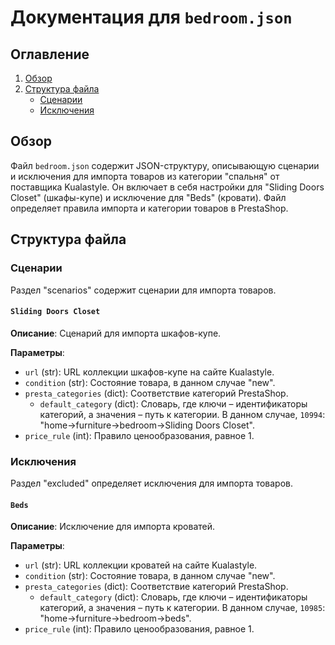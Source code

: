 # Документация для `bedroom.json`

## Оглавление
1. [Обзор](#обзор)
2. [Структура файла](#структура-файла)
    - [Сценарии](#сценарии)
    - [Исключения](#исключения)

## Обзор

Файл `bedroom.json` содержит JSON-структуру, описывающую сценарии и исключения для импорта товаров из категории "спальня" от поставщика Kualastyle. Он включает в себя настройки для "Sliding Doors Closet" (шкафы-купе) и исключение для "Beds" (кровати). Файл определяет правила импорта и категории товаров в PrestaShop.

## Структура файла

### Сценарии

Раздел "scenarios" содержит сценарии для импорта товаров.

#### `Sliding Doors Closet`

**Описание**: Сценарий для импорта шкафов-купе.

**Параметры**:
- `url` (str): URL коллекции шкафов-купе на сайте Kualastyle.
- `condition` (str): Состояние товара, в данном случае "new".
- `presta_categories` (dict): Соответствие категорий PrestaShop.
    - `default_category` (dict):  Словарь, где ключи – идентификаторы категорий, а значения – путь к категории. В данном случае, `10994`: "home->furniture->bedroom->Sliding Doors Closet".
- `price_rule` (int): Правило ценообразования, равное 1.

### Исключения

Раздел "excluded" определяет исключения для импорта товаров.

#### `Beds`

**Описание**: Исключение для импорта кроватей.

**Параметры**:
- `url` (str): URL коллекции кроватей на сайте Kualastyle.
- `condition` (str): Состояние товара, в данном случае "new".
- `presta_categories` (dict): Соответствие категорий PrestaShop.
    - `default_category` (dict): Словарь, где ключи – идентификаторы категорий, а значения – путь к категории. В данном случае, `10985`: "home->furniture->bedroom->beds".
- `price_rule` (int): Правило ценообразования, равное 1.